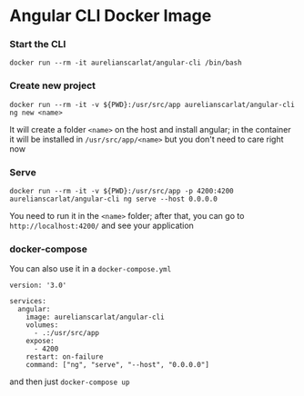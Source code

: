 # Angular CLI Docker Image

### Start the CLI  
`docker run --rm -it aurelianscarlat/angular-cli /bin/bash`

### Create new project  
`docker run --rm -it -v ${PWD}:/usr/src/app aurelianscarlat/angular-cli ng new <name>`

It will create a folder `<name>` on the host and install angular; in the container it will be installed in `/usr/src/app/<name>` but you don't need to care right now

### Serve
`docker run --rm -it -v ${PWD}:/usr/src/app -p 4200:4200 aurelianscarlat/angular-cli ng serve --host 0.0.0.0`

You need to run it in the `<name>` folder; after that, you can go to `http://localhost:4200/` and see your application

### docker-compose
You can also use it in a `docker-compose.yml`

```
version: '3.0'

services:
  angular:
    image: aurelianscarlat/angular-cli
    volumes:
      - .:/usr/src/app
    expose:
      - 4200
    restart: on-failure
    command: ["ng", "serve", "--host", "0.0.0.0"]
```

and then just `docker-compose up`
